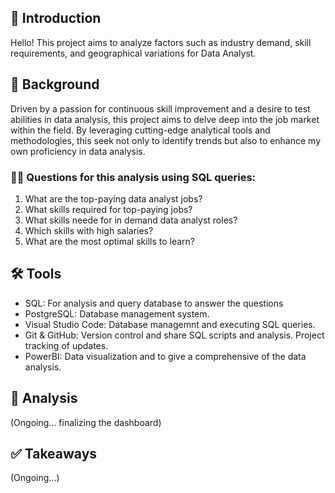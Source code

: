 ## 👋 Introduction

Hello!  This project aims to analyze factors such as industry demand, skill requirements, and geographical variations for Data Analyst. 


## 📖 Background
Driven by a passion for continuous skill improvement and a desire to test  abilities in data analysis, this project aims to delve deep into the job market  within the field. By leveraging cutting-edge analytical tools and methodologies, this seek not only to identify trends but also to enhance my own proficiency in data analysis. 

### 🤔💭 Questions for this analysis using SQL queries:

1. What are the top-paying data analyst jobs?
2. What skills required for top-paying jobs?
3. What skills neede for in demand data analyst roles?
4. Which skills with high salaries?
5. What are the most optimal skills to learn?

## 🛠️ Tools
- SQL: For analysis and query database to answer the questions
 - PostgreSQL: Database management system.
 - Visual Studio Code: Database managemnt and executing SQL queries.
 - Git & GitHub: Version control and share SQL scripts and analysis. Project tracking of updates.
 - PowerBI: Data visualization and to give a comprehensive of the data analysis.

 ## 🔎 Analysis

 (Ongoing... finalizing the dashboard)

 
 ## ✅  Takeaways
(Ongoing...)

